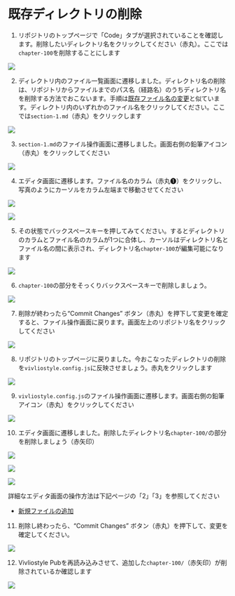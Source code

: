 # 既存ディレクトリの削除

1. リポジトリのトップページで「Code」タブが選択されていることを確認します。削除したいディレクトリ名をクリックしてください（赤丸）。ここでは`chapter-100`を削除することにします

![ ](images/directory-operations/delete-an-existing-directory/fig-1.png)

2. ディレクトリ内のファイル一覧画面に遷移しました。ディレクトリ名の削除は、リポジトリからファイルまでのパス名（経路名）のうちディレクトリ名を削除する方法でおこないます。手順は[既存ファイル名の変更](/ja/file-operation/renaming-an-existing-file.md)と似ています。ディレクトリ内のいずれかのファイル名をクリックしてください。ここでは`section-1.md`（赤丸）をクリックします

![ ](images/directory-operations/delete-an-existing-directory/fig-2.png)

3. `section-1.md`のファイル操作画面に遷移しました。画面右側の鉛筆アイコン（赤丸）をクリックしてください

![ ](images/directory-operations/delete-an-existing-directory/fig-3.png)

4. エディタ画面に遷移します。ファイル名のカラム（赤丸❶）をクリックし、写真のようにカーソルをカラム左端まで移動させてください

![ ](images/directory-operations/delete-an-existing-directory/fig-4.png)

![ ](images/directory-operations/delete-an-existing-directory/fig-4a.png)

5. その状態でバックスペースキーを押してみてください。するとディレクトリのカラムとファイル名のカラムが1つに合体し、カーソルはディレクトリ名とファイル名の間に表示され、ディレクトリ名`chapter-100`が編集可能になります

![ ](images/directory-operations/delete-an-existing-directory/fig-5a.png)

6. `chapter-100`の部分をそっくりバックスペースキーで削除しましょう。

![ ](images/directory-operations/delete-an-existing-directory/fig-6a.png)

7. 削除が終わったら“Commit Changes” ボタン（赤丸）を押下して変更を確定すると、ファイル操作画面に戻ります。画面左上のリポジトリ名をクリックしてください

![ ](images/directory-operations/delete-an-existing-directory/fig-7.png)

8. リポジトリのトップページに戻りました。今おこなったディレクトリの削除を`vivliostyle.config.js`に反映させましょう。赤丸をクリックします

![ ](images/directory-operations/delete-an-existing-directory/fig-8.png)

9. `vivliostyle.config.js`のファイル操作画面に遷移します。画面右側の鉛筆アイコン（赤丸）をクリックしてください

![ ](images/directory-operations/delete-an-existing-directory/fig-9.png)

10. エディタ画面に遷移しました。削除したディレクトリ名`chapter-100/`の部分を削除しましょう（赤矢印）

![ ](images/directory-operations/delete-an-existing-directory/fig-10.png)

![ ](images/directory-operations/delete-an-existing-directory/fig-10a.png)

![ ](images/directory-operations/delete-an-existing-directory/fig-11a.png)

詳細なエディタ画面の操作方法は下記ページの「2」「3」を参照してください

- [新規ファイルの追加](/ja/file-operation/adding-a-new-file.md)


11. 削除し終わったら、“Commit Changes” ボタン（赤丸）を押下して、変更を確定してください。

![ ](images/directory-operations/delete-an-existing-directory/fig-11.png)

12. Vivliostyle Pubを再読み込みさせて、追加した`chapter-100/`（赤矢印）が削除されているか確認します

![ ](images/directory-operations/delete-an-existing-directory/fig-12.png)